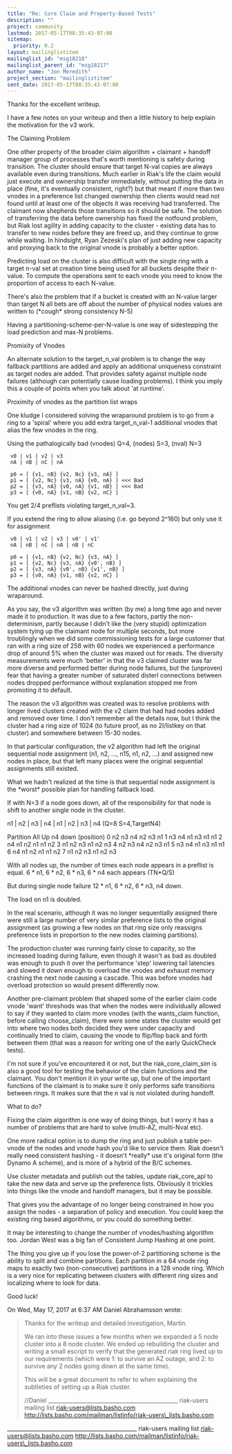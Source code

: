 ```yaml
---
title: "Re: Core Claim and Property-Based Tests"
description: ""
project: community
lastmod: 2017-05-17T08:35:43-07:00
sitemap:
  priority: 0.2
layout: mailinglistitem
mailinglist_id: "msg18218"
mailinglist_parent_id: "msg18217"
author_name: "Jon Meredith"
project_section: "mailinglistitem"
sent_date: 2017-05-17T08:35:43-07:00
---
```



Thanks for the excellent writeup.

I have a few notes on your writeup and then a little history to help
explain the motivation for the v3 work.

The Claiming Problem

 One other property of the broader claim algorithm + claimant + handoff
 manager group of processes that's worth mentioning is safety during
 transition. The cluster should ensure that target N-val copies
 are always available even during transitions. Much earlier in Riak's
 life the claim would just execute and ownership transfer immediately,
 without putting the data in place (fine, it's eventually consistent,
right?)
 but that meant if more than two vnodes in a preference list changed
 ownership then clients would read not found until at least one of the
 objects it was receiving had transferred. The claimant now shepherds those
 transitions so it should be safe. The solution of transferring the
 data before ownership has fixed the notfound problem, but Riak lost
 agility in adding capacity to the cluster - existing data has to transfer
 to new nodes before they are freed up, and they continue to grow
 while waiting. In hindsight, Ryan Zezeski's plan of just adding new
 capacity and proxying back to the original vnode is probably a better
 option.

 Predicting load on the cluster is also difficult with the single
 ring with a target n-val set at creation time being used for all
 buckets despite their n-value. To compute the operations sent to
 each vnode you need to know the proportion of access to each N-value.

 There's also the problem that if a bucket is created with an N-value
 larger than target N all bets are off about the number of physical nodes
 values are written to (\*cough\* strong consistency N-5)

 Having a partitioning-scheme-per-N-value is one way of sidestepping the
 load prediction and max-N problems.

Promixity of Vnodes

 An alternate solution to the target\_n\_val problem is to change the way
 fallback partitions are added and apply an additional uniqueness
constraint
 as target nodes are added. That provides safety against multiple node
 failures (although can potentially cause loading problems). I think
 you imply this a couple of points when you talk about 'at runtime'.

Proximity of vnodes as the partition list wraps

 One kludge I considered solving the wraparound problem is to go from
 a ring to a 'spiral' where you add extra target\_n\_val-1 additional
 vnodes that alias the few vnodes in the ring.

 Using the pathalogically bad (vnodes) Q=4, (nodes) S=3, (nval) N=3
```
 v0 | v1 | v2 | v3
 nA | nB | nC | nA

 p0 = [ {v1, nB} {v2, Nc} {v3, nA} ]
 p1 = [ {v2, Nc} {v3, nA} {v0, nA} ] <<< Bad
 p2 = [ {v3, nA} {v0, nA} {v1, nB} ] <<< Bad
 p3 = [ {v0, nA} {v1, nB} {v2, nC} ]
```
 You get 2/4 preflists violating target\_n\_val=3.

 If you extend the ring to allow aliasing (i.e. go beyond 2^160) but
 only use it for assignment

```
 v0 | v1 | v2 | v3 | v0' | v1'
 nA | nB | nC | nA | nB | nC

 p0 = [ {v1, nB} {v2, Nc} {v3, nA} ]
 p1 = [ {v2, Nc} {v3, nA} {v0', nB} ]
 p2 = [ {v3, nA} {v0', nB} {v1', nB} ]
 p3 = [ {v0, nA} {v1, nB} {v2, nC} ]
```
 The additional vnodes can never be hashed directly, just during
 wraparound.


As you say, the v3 algorithm was written (by me) a long time ago and
never made it to production. It was due to a few factors, partly
the non-determinism, partly because I didn't like the (very stupid)
optimization system tying up the claimant node for multiple seconds,
but more troublingly when we did some commissioning tests for a large
customer that ran with a ring size of 256 with 60 nodes we experienced
a performance drop of around 5% when the cluster was maxed out for
reads. The diversity measurements were much 'better' in that the
v3 claimed cluster was far more diverse and performed better during
node failures, but the (unproven) fear that having a greater number
of saturated disterl connections between nodes dropped performance
without explanation stopped me from promoting it to default.

The reason the v3 algorithm was created was to resolve problems with
longer lived clusters created with the v2 claim that had had nodes
added and removed over time. I don't remember all the details now,
but I think the cluster had a ring size of 1024 (to future proof,
as no 2I/listkey on that cluster) and somewhere between 15-30 nodes.

In that particular configuration, the v2 algorithm had left the original
sequential node assignment (n1, n2, ..., n15, n1, n2, ...) and assigned
new nodes in place, but that left many places were the original sequential
assignments still existed.

What we hadn't realized at the time is that sequential node assignment
is the \*worst\* possible plan for handling fallback load.

If with N=3 if a node goes down, all of the responsibility for that
node is shift to another single node in the cluster.

n1 | n2 | n3 | n4 | n1 | n2 | n3 | n4 (Q=8 S=4,TargetN4)

Partition All Up n4 down
(position)
 0 n2 n3 n4 n2 n3 n1
 1 n3 n4 n1 n3 n1 n1
 2 n4 n1 n2 n1 n1 n2
 3 n1 n2 n3 n1 n2 n3
 4 n2 n3 n4 n2 n3 n1
 5 n3 n4 n1 n3 n1 n1
 6 n4 n1 n2 n1 n1 n2
 7 n1 n2 n3 n1 n2 n3

With all nodes up, the number of times each node appears in a preflist
is equal. 6 \* n1, 6 \* n2, 6 \* n3, 6 \* n4 each appears (TN\*Q/S)

But during single node failure
12 \* n1, 6 \* n2, 6 \* n3, n4 down.

The load on n1 is doubled.

In the real scenario, although it was no longer sequentially assigned
there were still a large number of very similar preference lists to
the original assignment (as growing a few nodes on that ring size
only reassigns preference lists in proportion to the new nodes claiming
partitions).

The production cluster was running fairly close to capacity, so the
increased loading during failure, even though it wasn't as bad as doubled
was enough to push it over the performance 'step' lowering tail latencies
and slowed it down enough to overload the vnodes and exhaust memory
crashing the next node causing a cascade. This was before vnodes had
overload protection so would present differently now.


Another pre-claimant problem that shaped some of the earlier claim
code vnode 'want' threshods was that when the nodes were individually
allowed to say if they wanted to claim more vnodes (with the
wants\_claim function, before calling choose\_claim), there were some states
the cluster would get into where two nodes both decided they were under
capacity and continually tried to claim, causing the vnode to flip/flop
back and forth between them (that was a reason for writing one of the early
QuickCheck tests).


I'm not sure if you've encountered it or not, but the riak\_core\_claim\_sim
is also a good tool for testing the behavior of the claim functions and
the claimant. You don't mention it in your write up, but one of the
important functions of the claimant is to make sure it only performs
safe transitions between rings. It makes sure that the n val is not
violated during handoff.



What to do?

 Fixing the claim algorithm is one way of doing things, but I worry
 it has a number of problems that are hard to solve (multi-AZ, multi-Nval
 etc).

 One more radical option is to dump the ring and just publish a table
 per-vnode of the nodes and vnode hash you'd like to service them.
 Riak doesn't really need consistent hashing - it doesn't \*really\* use
 it's original form (the Dynamo A scheme), and is more of a hybrid
 of the B/C schemes.

 Use cluster metadata and publish out the tables, update riak\_core\_apl
 to take the new data and serve up the preference lists. Obviously
 it trickles into things like the vnode and handoff managers, but it
 may be possible.

 That gives you the advantage of no longer being constrained in how
 you assign the nodes - a separation of policy and execution. You
 could keep the existing ring based algorithms, or you could do something
 better.

 It may be interesting to change the number of vnodes/hashing algorithm
 too. Jordan West was a big fan of Consistent Jump Hashing at one point.

 The thing you give up if you lose the power-of-2 partitioning scheme
 is the ability to split and combine partitions. Each partition in
 a 64 vnode ring maps to exactly two (non-consecutive) partitions in a 128
 vnode ring. Which is a very nice for replicating between clusters
 with different ring sizes and localizing where to look for data.

Good luck!




On Wed, May 17, 2017 at 6:37 AM Daniel Abrahamsson 
wrote:

> Thanks for the writeup and detailed investigation, Martin.
>
> We ran into these issues a few months when we expanded a 5 node cluster
> into a 8 node cluster. We ended up rebuilding the cluster and writing a
> small escript to verify that the generated riak ring lived up to our
> requirements (which were 1: to survive an AZ outage, and 2: to survive any
> 2 nodes going down at the same time).
>
> This will be a great document to refer to when explaining the subtleties
> of setting up a Riak cluster.
>
> //Daniel
> \_\_\_\_\_\_\_\_\_\_\_\_\_\_\_\_\_\_\_\_\_\_\_\_\_\_\_\_\_\_\_\_\_\_\_\_\_\_\_\_\_\_\_\_\_\_\_
> riak-users mailing list
> riak-users@lists.basho.com
> http://lists.basho.com/mailman/listinfo/riak-users\_lists.basho.com
>
\_\_\_\_\_\_\_\_\_\_\_\_\_\_\_\_\_\_\_\_\_\_\_\_\_\_\_\_\_\_\_\_\_\_\_\_\_\_\_\_\_\_\_\_\_\_\_
riak-users mailing list
riak-users@lists.basho.com
http://lists.basho.com/mailman/listinfo/riak-users\_lists.basho.com

